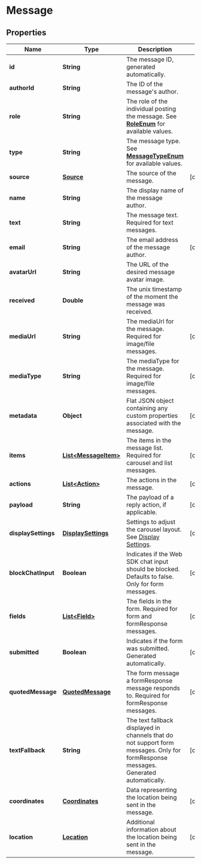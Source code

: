 
# Message

## Properties
Name | Type | Description | Notes
------------ | ------------- | ------------- | -------------
**id** | **String** | The message ID, generated automatically. | 
**authorId** | **String** | The ID of the message&#39;s author. | 
**role** | **String** | The role of the individual posting the message. See [**RoleEnum**](Enums.md#RoleEnum) for available values. | 
**type** | **String** | The message type. See [**MessageTypeEnum**](Enums.md#MessageTypeEnum) for available values. | 
**source** | [**Source**](Source.md) | The source of the message. |  [optional]
**name** | **String** | The display name of the message author. | 
**text** | **String** | The message text. Required for text messages.  | 
**email** | **String** | The email address of the message author. |  [optional]
**avatarUrl** | **String** | The URL of the desired message avatar image. | 
**received** | **Double** | The unix timestamp of the moment the message was received. | 
**mediaUrl** | **String** | The mediaUrl for the message. Required for image/file messages.  |  [optional]
**mediaType** | **String** | The mediaType for the message. Required for image/file messages.  |  [optional]
**metadata** | **Object** | Flat JSON object containing any custom properties associated with the message. |  [optional]
**items** | [**List&lt;MessageItem&gt;**](MessageItem.md) | The items in the message list. Required for carousel and list messages.  |  [optional]
**actions** | [**List&lt;Action&gt;**](Action.md) | The actions in the message. |  [optional]
**payload** | **String** | The payload of a reply action, if applicable. |  [optional]
**displaySettings** | [**DisplaySettings**](DisplaySettings.md) | Settings to adjust the carousel layout. See [Display Settings](https://docs.smooch.io/rest/#display-settings). |  [optional]
**blockChatInput** | **Boolean** | Indicates if the Web SDK chat input should be blocked. Defaults to false. Only for form messages.  |  [optional]
**fields** | [**List&lt;Field&gt;**](Field.md) | The fields in the form. Required for form and formResponse messages.  |  [optional]
**submitted** | **Boolean** | Indicates if the form was submitted. Generated automatically. |  [optional]
**quotedMessage** | [**QuotedMessage**](QuotedMessage.md) | The form message a formResponse message responds to. Required for formResponse messages.  |  [optional]
**textFallback** | **String** | The text fallback displayed in channels that do not support form messages. Only for formResponse messages. Generated automatically.  |  [optional]
**coordinates** | [**Coordinates**](Coordinates.md) | Data representing the location being sent in the message. |  [optional]
**location** | [**Location**](Location.md) | Additional information about the location being sent in the message. |  [optional]




